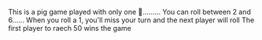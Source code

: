 
This is a pig game played with only one 🎲......... You can roll between 2 and 6...... When you roll a 1, you'll miss your turn and the next player will roll
The first player to raech 50 wins the game 
